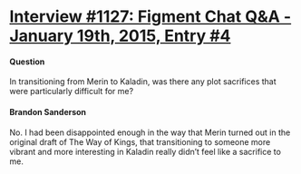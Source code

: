# [Interview #1127: Figment Chat Q&A - January 19th, 2015, Entry #4](https://www.theoryland.com/intvmain.php?i=1127#4)

#### Question

In transitioning from Merin to Kaladin, was there any plot sacrifices that were particularly difficult for me?

#### Brandon Sanderson

No. I had been disappointed enough in the way that Merin turned out in the original draft of The Way of Kings, that transitioning to someone more vibrant and more interesting in Kaladin really didn’t feel like a sacrifice to me.

